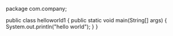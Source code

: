 package com.company;

public class helloworld1 {
    public static void main(String[] args) {
        System.out.println("hello world");
    }
}
